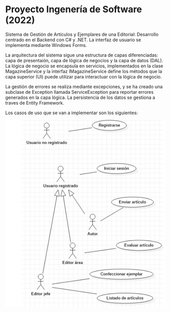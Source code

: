 # Proyecto Ingenería de Software (2022)

Sistema de Gestión de Artículos y Ejemplares de una Editorial: Desarrollo centrado en el Backend con C# y .NET. La interfaz de usuario se implementa mediante Windows Forms.

La arquitectura del sistema sigue una estructura de capas diferenciadas: capa de presentaión, capa de lógica de negocios y la capa de datos (DAL). La lógica de negocio se encapsula en servicios, implementados en la clase MagazineService y la interfaz IMagazineService define los métodos que la capa superior (UI) puede utilizar para interactuar con la lógica de negocio.

La gestión de errores se realiza mediante excepciones, y se ha creado una subclase de Exception llamada ServiceException para reportar errores generados en la capa lógica.
La persistencia de los datos se gestiona a traves de Entity Framework.

Los casos de uso que se van a implementar son los siguientes:

![casos de uso](https://github.com/haitaoo1/Proyecto-Infenieria-Sofware/blob/main/casos%20de%20uso.png)



